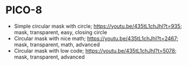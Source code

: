 # PICO-8

- Simple circular mask with circle; https://youtu.be/435tL1chJhI?t=935; mask, transparent, easy, closing circle
- Circular mask with nice math; https://youtu.be/435tL1chJhI?t=2467; mask, transparent, math, advanced
- Circular mask with low code; https://youtu.be/435tL1chJhI?t=5078; mask, transparent, advanced
